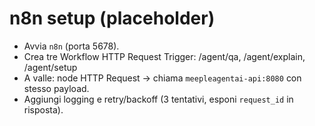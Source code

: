 # n8n setup (placeholder)
- Avvia `n8n` (porta 5678).
- Crea tre Workflow HTTP Request Trigger: /agent/qa, /agent/explain, /agent/setup
- A valle: node HTTP Request -> chiama `meepleagentai-api:8080` con stesso payload.
- Aggiungi logging e retry/backoff (3 tentativi, esponi `request_id` in risposta).
